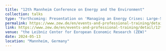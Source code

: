 ```yaml
---
title: "12th Mannheim Conference on Energy and the Environment"
collection: talks
type: "Forthcoming: Presentation on 'Managing an Energy Crises: Large-Scale Evidence of Residential Natural Gas Savings Through Financial Rewards'"
permalink: https://www.zew.de/en/events-and-professional-training/detail/12th-mannheim-conference-on-energy-and-the-environment/4291?cHash=a1aff949e437b8febacdf45385c1a705
link: https://www.zew.de/en/events-and-professional-training/detail/12th-mannheim-conference-on-energy-and-the-environment/4291?cHash=a1aff949e437b8febacdf45385c1a705
venue: "the Leibniz Center for Eoropean Economic Research (ZEW)"
date: 2024-05-13
location: "Mannheim, Germany"
---
```

